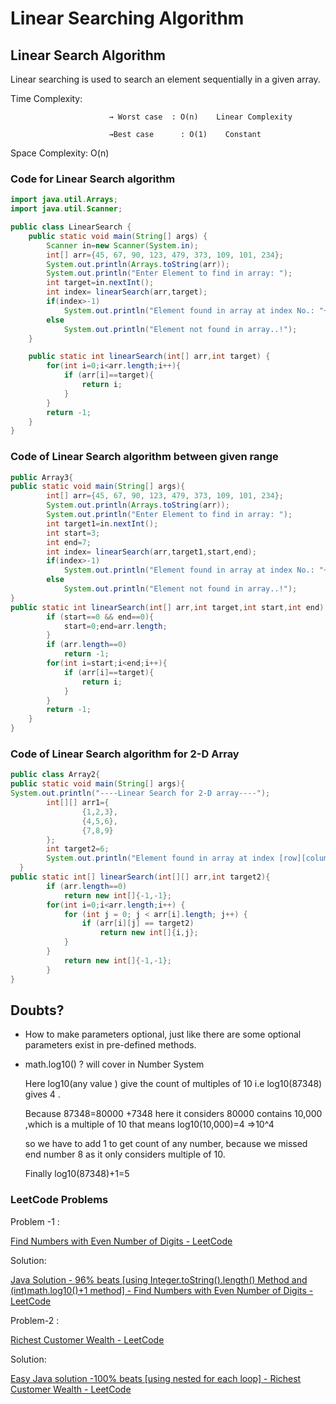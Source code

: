 # Linear Searching Algorithm

## Linear Search Algorithm

Linear searching is used to search an element sequentially in a given array.

Time Complexity:

                          → Worst case  : O(n)    Linear Complexity

                          →Best case      : O(1)    Constant

Space Complexity: O(n)

### Code for Linear Search algorithm

```java
import java.util.Arrays;
import java.util.Scanner;

public class LinearSearch {
    public static void main(String[] args) {
        Scanner in=new Scanner(System.in);
        int[] arr={45, 67, 90, 123, 479, 373, 109, 101, 234};
        System.out.println(Arrays.toString(arr));
        System.out.println("Enter Element to find in array: ");
        int target=in.nextInt();
        int index= linearSearch(arr,target);
        if(index>-1)
            System.out.println("Element found in array at index No.: "+index);
        else
            System.out.println("Element not found in array..!");
    }

    public static int linearSearch(int[] arr,int target) {
        for(int i=0;i<arr.length;i++){
            if (arr[i]==target){
                return i;
            }
        }
        return -1;
    }
}
```

### Code of Linear Search algorithm between given range

```java
public Array3{
public static void main(String[] args){
        int[] arr={45, 67, 90, 123, 479, 373, 109, 101, 234};
        System.out.println(Arrays.toString(arr));
        System.out.println("Enter Element to find in array: ");
        int target1=in.nextInt();
        int start=3;
        int end=7;
        int index= linearSearch(arr,target1,start,end);
        if(index>-1)
            System.out.println("Element found in array at index No.: "+index);
        else
            System.out.println("Element not found in array..!");
}
public static int linearSearch(int[] arr,int target,int start,int end) {
        if (start==0 && end==0){
            start=0;end=arr.length;
        }
        if (arr.length==0)
            return -1;
        for(int i=start;i<end;i++){
            if (arr[i]==target){
                return i;
            }
        }
        return -1;
    }
}
```

### Code of Linear Search algorithm for 2-D Array

```java
public class Array2{
public static void main(String[] args){
System.out.println("----Linear Search for 2-D array----");
        int[][] arr1={
                {1,2,3},
                {4,5,6},
                {7,8,9}
        };
        int target2=6;
        System.out.println("Element found in array at index [row][column]: "+Arrays.toString(linearSearch(arr1,target2)));
  }
public static int[] linearSearch(int[][] arr,int target2){
        if (arr.length==0)
            return new int[]{-1,-1};
        for(int i=0;i<arr.length;i++) {
            for (int j = 0; j < arr[i].length; j++) {
                if (arr[i][j] == target2)
                    return new int[]{i,j};
            }
        }
            return new int[]{-1,-1};
        }
}
```

## Doubts?

- How to make parameters optional, just like there are some optional parameters exist in pre-defined methods.
- math.log10() ? will cover in Number System
    
    Here log10(any value ) give the count of multiples of 10 i.e log10(87348) gives 4 .
    
    Because 87348=80000 +7348 here it considers 80000 contains 10,000 ,which is a multiple of 10 that means log10(10,000)=4 ⇒10^4
    
    so we have to add 1 to get count of any number, because we missed end number 8 as it only considers multiple of 10.
    
    Finally log10(87348)+1=5 
    

### LeetCode Problems

Problem -1 :

[Find Numbers with Even Number of Digits - LeetCode](https://leetcode.com/problems/find-numbers-with-even-number-of-digits/)

Solution:

[Java Solution - 96% beats [using Integer.toString().length() Method and (int)math.log10()+1 method] - Find Numbers with Even Number of Digits - LeetCode](https://leetcode.com/problems/find-numbers-with-even-number-of-digits/solutions/3630231/java-solution-96-beats-using-integer-tostring-length-method-and-int-math-log10-1-method/)

Problem-2 :

[Richest Customer Wealth - LeetCode](https://leetcode.com/problems/richest-customer-wealth/)

Solution:

[Easy Java solution -100% beats [using nested for each loop] - Richest Customer Wealth - LeetCode](https://leetcode.com/problems/richest-customer-wealth/solutions/3631024/easy-java-solution-100-beats-using-nested-for-each-loop/)